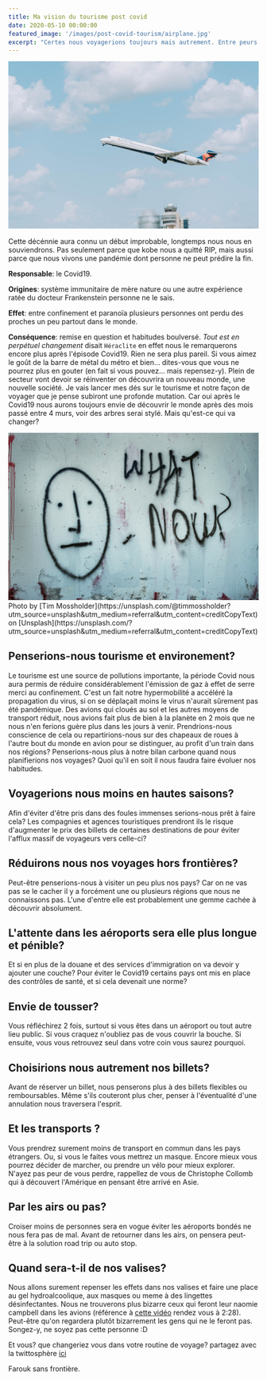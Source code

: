 ```yaml
---
title: Ma vision du tourisme post covid
date: 2020-05-10 00:00:00
featured_image: '/images/post-covid-tourism/airplane.jpg'
excerpt: "Certes nous voyagerions toujours mais autrement. Entre peurs de tousser en public et la la distanciation sociale, ça ne sera plus pareil."
---
```


![](/images/post-covid-tourism/airplane.jpg)

Cette décénnie aura connu un début improbable, longtemps nous nous en souviendrons. Pas seulement parce que kobe nous a quitté RIP, mais aussi parce que nous vivons une pandémie dont personne ne peut prédire la fin. 

**Responsable**: le Covid19. 

**Origines**: système immunitaire de mère nature ou une autre expérience ratée du docteur Frankenstein personne ne le sais. 

**Effet**: entre confinement et paranoïa plusieurs personnes ont perdu des proches un peu partout dans le monde. 

**Conséquence**: remise en question et habitudes boulversé. *Tout est en perpétuel changement* disait `Héraclite` en effet nous le remarquerons encore plus après l'épisode Covid19. Rien ne sera plus pareil. Si vous aimez le goût de la barre de métal du métro et bien…  dites-vous que vous ne pourrez plus en gouter (en fait si vous pouvez… mais repensez-y). Plein de secteur vont devoir se réinventer on découvrira un nouveau monde, une nouvelle société. Je vais lancer mes dés sur le tourisme et notre façon de voyager que je pense subiront une profonde mutation. Car oui après le Covid19 nous aurons toujours envie de découvrir le monde après des mois passé entre 4 murs, voir des arbres serai stylé. Mais qu'est-ce qui va changer? 

<div class="gallery" data-columns="1">
	<img src="images/post-covid-tourism/what_now.jpg" alt="Tourisme post covid 19 et après?">
</div>
Photo by [Tim Mossholder](https://unsplash.com/@timmossholder?utm_source=unsplash&utm_medium=referral&utm_content=creditCopyText) on [Unsplash](https://unsplash.com/?utm_source=unsplash&utm_medium=referral&utm_content=creditCopyText)

## Penserions-nous tourisme et environement?
 Le tourisme est une source de pollutions importante, la période Covid nous aura permis de réduire considérablement l'émission de gaz à effet de serre merci au confinement. C'est un fait notre hypermobilité a accéléré la propagation du virus, si on se déplaçait moins le virus n'aurait sûrement pas été pandémique. Des avions qui cloués au sol et les autres moyens de transport réduit, nous avions fait plus de bien à la planète en 2 mois que ne nous n'en ferions guère plus dans les jours à venir. Prendrions-nous conscience de cela ou repartirions-nous sur des chapeaux de roues à l'autre bout du monde en avion pour se distinguer, au profit d'un train dans nos régions? Penserions-nous plus à notre bilan carbone quand nous planifierions nos voyages? Quoi qu'il en soit il nous faudra faire évoluer nos habitudes.

## Voyagerions nous moins en hautes saisons? 
Afin d'éviter d'être pris dans des foules immenses serions-nous prêt à faire cela? 
Les compagnies et agences touristiques prendront ils le risque d'augmenter le prix des billets de certaines destinations de pour éviter l'afflux massif de voyageurs vers celle-ci?

## Réduirons nous nos voyages hors frontières?
Peut-être penserions-nous à visiter un peu plus nos pays? Car on ne vas pas se le cacher il y a forcément une ou plusieurs régions que nous ne connaissons pas. L'une d'entre elle est probablement une gemme cachée à découvrir absolument.

## L'attente dans les aéroports sera elle plus longue et pénible? 
Et si en plus de la douane et des services d'immigration on va devoir y ajouter une couche? Pour éviter le Covid19 certains pays ont mis en place des contrôles de santé, et si cela devenait une norme? 

## Envie de tousser?
Vous réfléchirez 2 fois, surtout si vous êtes dans un aéroport ou tout autre lieu public. Si vous craquez n'oubliez pas de vous couvrir la bouche. Si ensuite, vous vous retrouvez seul dans votre coin vous saurez pourquoi.

## Choisirions nous autrement nos billets? 
Avant de réserver un billet, nous penserons plus à des billets flexibles ou remboursables. Même s'ils couteront plus cher, penser à l'éventualité d'une annulation nous traversera l'esprit.

## Et les transports ? 
Vous prendrez surement moins de transport en commun dans les pays étrangers. Ou, si vous le faites vous mettrez un masque. Encore mieux vous pourrez décider de marcher, ou prendre un vélo pour mieux explorer. N'ayez pas peur de vous perdre, rappellez de vous de Christophe Collomb qui à découvert l'Amérique en pensant être arrivé en Asie.

## Par les airs ou pas? 
Croiser moins de personnes sera en vogue éviter les aéroports bondés ne nous fera pas de mal. Avant de retourner dans les airs, on pensera peut-être à la solution road trip ou auto stop.

## Quand sera-t-il de nos valises? 
Nous allons surement repenser les effets dans nos valises et faire une place au gel  hydroalcoolique, aux masques ou meme à des lingettes désinfectantes. Nous ne trouverons plus bizarre ceux qui feront leur naomie campbell dans les avions (référence à [cette vidéo](https://www.youtube.com/watch?v=b-U_jT9qWvs) rendez vous à 2:28). Peut-être qu'on regardera plutôt bizarrement les gens qui ne le feront pas. Songez-y, ne soyez pas cette personne :D 

Et vous? que changeriez vous dans votre routine de voyage? partagez avec la twittosphère [ici](https://mobile.twitter.com/search?q=journaldunvoyageur.fr/le-tourisme-post-covid)

Farouk sans frontière.